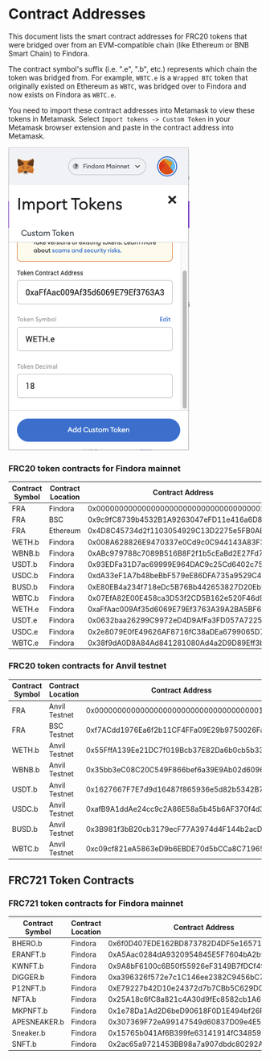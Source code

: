 # Contract Addresses



This document lists the smart contract addresses for FRC20 tokens that were bridged over from an EVM-compatible chain (like Ethereum or BNB Smart Chain) to Findora.

The contract symbol's suffix (i.e. ".e", ".b", etc.) represents which chain the token was bridged from. For example, `WBTC.e` is a `Wrapped BTC` token that originally existed on Ethereum as `WBTC`, was bridged over to Findora and now exists on Findora as `WBTC.e`.

You need to import these contract addresses into Metamask to view these tokens in Metamask. Select `Import tokens -> Custom Token` in your Metamask browser extension and paste in the contract address into Metamask.

![](<../.gitbook/assets/image (3) (2).png>)

### FRC20 token contracts for Findora mainnet[​](https://wiki.findora.org/docs/evm\_guides/use\_wallet/metamask/tokens#frc20-token-contracts-for-findora-mainnet) <a href="#frc20-token-contracts-for-findora-mainnet" id="frc20-token-contracts-for-findora-mainnet"></a>

| Contract Symbol | Contract Location | Contract Address                           | Source Symbol | Source Location | Source Address                             |
| --------------- | ----------------- | ------------------------------------------ | ------------- | --------------- | ------------------------------------------ |
| FRA             | Findora           | 0x0000000000000000000000000000000000001000 | ---           | ---             | ---                                        |
| FRA             | BSC               | 0x9c9fC8739b4532B1A9263047eFD11e416a6D8eE7 | FRA           | Findora         | 0x0000000000000000000000000000000000001000 |
| FRA             | Ethereum          | 0x4D8C45734d2f1103054929C13D2275e5FB0ABEce | FRA           | Findora         | 0x0000000000000000000000000000000000001000 |
| WETH.b          | Findora           | 0x008A628826E9470337e0Cd9c0C944143A83F32f3 | ETH           | BSC             | 0x2170ed0880ac9a755fd29b2688956bd959f933f8 |
| WBNB.b          | Findora           | 0xABc979788c7089B516B8F2f1b5cEaBd2E27Fd78b | WBNB          | BSC             | 0xbb4CdB9CBd36B01bD1cBaEBF2De08d9173bc095c |
| USDT.b          | Findora           | 0x93EDFa31D7ac69999E964DAC9c25Cd6402c75DB3 | USDT          | BSC             | 0x55d398326f99059ff775485246999027b3197955 |
| USDC.b          | Findora           | 0xdA33eF1A7b48beBbF579eE86DFA735a9529C4950 | USDC          | BSC             | 0x8ac76a51cc950d9822d68b83fe1ad97b32cd580d |
| BUSD.b          | Findora           | 0xE80EB4a234f718eDc5B76Bb442653827D20Ebb2d | BUSD          | BSC             | 0xe9e7cea3dedca5984780bafc599bd69add087d56 |
| WBTC.b          | Findora           | 0x07EfA82E00E458ca3D53f2CD5B162e520F46d911 | BTCB          | BSC             | 0x7130d2a12b9bcbfae4f2634d864a1ee1ce3ead9c |
| WETH.e          | Findora           | 0xaFfAac009Af35d6069E79Ef3763A39A2BA5BF65f | WETH          | Ethereum        | 0xC02aaA39b223FE8D0A0e5C4F27eAD9083C756Cc2 |
| USDT.e          | Findora           | 0x0632baa26299C9972eD4D9AfFa3FD057A72252Ff | USDT          | Ethereum        | 0xdAC17F958D2ee523a2206206994597C13D831ec7 |
| USDC.e          | Findora           | 0x2e8079E0fE49626AF8716fC38aDEa6799065D7f7 | USDC          | Ethereum        | 0xA0b86991c6218b36c1d19D4a2e9Eb0cE3606eB48 |
| WBTC.e          | Findora           | 0x38f9dA0D8A84Ad841281080Ad4a2D9D89Eff3bFf | WBTC          | Ethereum        | 0x2260FAC5E5542a773Aa44fBCfeDf7C193bc2C599 |

### FRC20 token contracts for Anvil testnet[​](https://wiki.findora.org/docs/evm\_guides/use\_wallet/metamask/tokens#frc20-token-contracts-for-anvil-testnet) <a href="#frc20-token-contracts-for-anvil-testnet" id="frc20-token-contracts-for-anvil-testnet"></a>

| Contract Symbol | Contract Location | Contract Address                           | Source Symbol | Source Location | Source Address                             |
| --------------- | ----------------- | ------------------------------------------ | ------------- | --------------- | ------------------------------------------ |
| FRA             | Anvil Testnet     | 0x0000000000000000000000000000000000001000 | ---           | ---             | ---                                        |
| FRA             | BSC Testnet       | 0xf7ACdd1976Ea6f2b11CF4FFa09E29b9750026Faa | FRA           | BSC Testnet     | 0x0000000000000000000000000000000000001000 |
| WETH.b          | Anvil Testnet     | 0x55FffA139Ee21DC7f019Bcb37E82Da6b0cb5b33E | ETH           | BSC Testnet     | 0x2170ed0880ac9a755fd29b2688956bd959f933f8 |
| WBNB.b          | Anvil Testnet     | 0x35bb3eC08C20C549F866bef6a39E9Ab02d609609 | WBNB          | BSC Testnet     | 0xbb4CdB9CBd36B01bD1cBaEBF2De08d9173bc095c |
| USDT.b          | Anvil Testnet     | 0x1627667F7E7d9d16487f865936e5d82b5342B720 | USDT          | BSC Testnet     | 0x55d398326f99059ff775485246999027b3197955 |
| USDC.b          | Anvil Testnet     | 0xafB9A1ddAe24cc9c2A86E58a5b45b6AF370f4d36 | USDC          | BSC Testnet     | 0x8ac76a51cc950d9822d68b83fe1ad97b32cd580d |
| BUSD.b          | Anvil Testnet     | 0x3B981f3bB20cb3179ecF77A3974d4F144b2acD61 | BUSD          | BSC Testnet     | 0xe9e7cea3dedca5984780bafc599bd69add087d56 |
| WBTC.b          | Anvil Testnet     | 0xc09cf821eA5863eD9b6EBDE70d5bCCa8C71965Ab | BTCB          | BSC Testnet     | 0x7130d2a12b9bcbfae4f2634d864a1ee1ce3ead9c |

## FRC721 Token Contracts

### FRC721 token contracts for Findora mainnet[​](https://wiki.findora.org/docs/evm\_guides/use\_wallet/metamask/tokens#frc721-token-contracts-for-findora-mainnet) <a href="#frc721-token-contracts-for-findora-mainnet" id="frc721-token-contracts-for-findora-mainnet"></a>

| Contract Symbol | Contract Location | Contract Address                           | Source Symbol | Source Location | Source Address                             |
| --------------- | ----------------- | ------------------------------------------ | ------------- | --------------- | ------------------------------------------ |
| BHERO.b         | Findora           | 0x6f0D407EDE162BD873782D4DF5e165716821BDf3 | BHERO         | BSC             | 0x30Cc0553F6Fa1fAF6d7847891b9b36eb559dC618 |
| ERANFT.b        | Findora           | 0xA5Aac0284dA9320954845E5F7604bA2bf8987A19 | ERANFT        | BSC             | 0x07D971C03553011a48E951a53F48632D37652Ba1 |
| KWNFT.b         | Findora           | 0x9A8bF6100c6B50f55926eF3149B7fDCf495a6d14 | KWNFT         | BSC             | 0x88cc39d52890Cde1108a9F05B0E5F1919d4AaB88 |
| DIGGER.b        | Findora           | 0xa396326f572e7c1C146ee2382C9456bC79faC198 | DIGGER        | BSC             | 0xf97Cde20E9208bD859ACDe7FD36Ece8657642734 |
| P12NFT.b        | Findora           | 0xE79227b42D10e24372d7b7CBb5C629D09A673549 | P12NFT        | BSC             | 0xb034d6bA0b6593Fa5107C6a55042b67746d44605 |
| NFTA.b          | Findora           | 0x25A18c6fC8a821c4A30d9fEc8582cb1A6313Af56 | NFTA          | BSC             | 0x76f9F2b04B5f3F5baD0c3C6a92e994b173F5363E |
| MKPNFT.b        | Findora           | 0x1e78Da1Ad2D6beD90618F0D1E494bf26F7cf433B | MKPNFT        | BSC             | 0x6BDcFcA87765d14f36e99943fC5d82c2292f8b5D |
| APESNEAKER.b    | Findora           | 0x307369F72eA99147549d60837D09e4E5903C5292 | APESNEAKER    | BSC             | 0x0F895e307b250d9D2a4b6D448EE0C02764902189 |
| Sneaker.b       | Findora           | 0x15765b041Af6B399fe63141914fC34859c40F8FE | Sneaker       | BSC             | 0xcC39F4105261a55457919AB0538D0Ce1E0063444 |
| SNFT.b          | Findora           | 0x2ac65a9721453BB98a7a907dbdc80292Aa5F04fE | SNFT          | BSC             | 0x69D60ad11fEB699fE5fEEeB16AC691dF090bfd50 |
